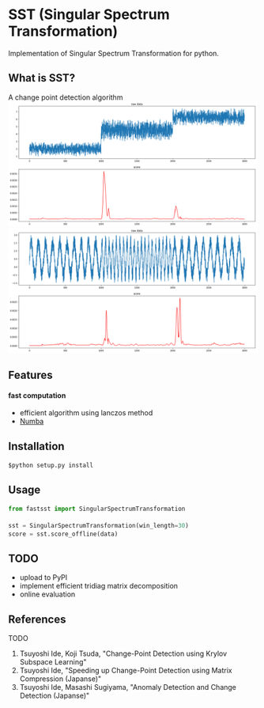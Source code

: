 # SST (Singular Spectrum Transformation)
Implementation of Singular Spectrum Transformation for python.

## What is SST?
A change point detection algorithm
![example](img/example_step.png)
![example](img/example_sin.png)

## Features
#### fast computation
* efficient algorithm using lanczos method
* [Numba](http://numba.pydata.org/)


## Installation
```
$python setup.py install
```

## Usage
```usage.py
from fastsst import SingularSpectrumTransformation

sst = SingularSpectrumTransformation(win_length=30)
score = sst.score_offline(data)
```

## TODO
* upload to PyPI
* implement efficient tridiag matrix decomposition
* online evaluation

## References
TODO
1. Tsuyoshi Ide, Koji Tsuda, "Change-Point Detection using Krylov Subspace Learning"
2. Tsuyoshi Ide, "Speeding up Change-Point Detection using Matrix Compression (Japanse)"
3. Tsuyoshi Ide, Masashi Sugiyama, "Anomaly Detection and Change Detection (Japanse)"
